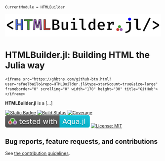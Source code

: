 ```@meta
CurrentModule = HTMLBuilder
```
![HTMLBuilder.jl](https://raw.githubusercontent.com/rafaelbailo/HTMLBuilder.jl/refs/heads/main/docs/src/assets/logo-large.svg)

# HTMLBuilder.jl: Building HTML the Julia way

```@raw html
<iframe src="https://ghbtns.com/github-btn.html?user=rafaelbailo&repo=HTMLBuilder.jl&type=star&count=true&size=large" frameborder="0" scrolling="0" width="170" height="30" title="GitHub"></iframe>
```

**HTMLBuilder.jl** is a [...]

[![Static Badge](https://img.shields.io/badge/View%20on%20Github-grey?logo=github)](https://github.com/rafaelbailo/HTMLBuilder.jl)
[![Build Status](https://github.com/rafaelbailo/HTMLBuilder.jl/actions/workflows/CI.yml/badge.svg?branch=main)](https://github.com/rafaelbailo/HTMLBuilder.jl/actions/workflows/CI.yml?query=branch%3Amain)
[![Coverage](https://codecov.io/gh/rafaelbailo/HTMLBuilder.jl/branch/main/graph/badge.svg)](https://codecov.io/gh/rafaelbailo/HTMLBuilder.jl)
[![Aqua](https://raw.githubusercontent.com/JuliaTesting/Aqua.jl/master/badge.svg)](https://github.com/JuliaTesting/Aqua.jl)
[![License: MIT](https://img.shields.io/badge/License-MIT-yellow.svg)](https://opensource.org/licenses/MIT)

## Bug reports, feature requests, and contributions

See [the contribution guidelines](https://github.com/rafaelbailo/HTMLBuilder.jl/blob/main/CONTRIBUTING.md).
